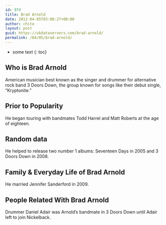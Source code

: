 ```yaml
---
id: 974
title: Brad Arnold
date: 2012-04-05T03:00:27+00:00
author: chito
layout: post
guid: https://ukdataservers.com/brad-arnold/
permalink: /04/05/brad-arnold/
---
```


* some text
{: toc}


## Who is  Brad Arnold
                  
                  
                  
American musician best known as the singer and drummer for alternative rock band 3 Doors Down, the group known for songs like their debut single, &#8220;Kryptonite.&#8221;
                  
                
                
                
## Prior to Popularity 
                  
                  
                  
He began touring with bandmates Todd Harrel and Matt Roberts at the age of eighteen.
                  
                
                
                
## Random data 
                  
                  
                  
He helped to release two number 1 albums: Seventeen Days in 2005 and 3 Doors Down in 2008.
                  
                
                
                
## Family & Everyday Life of Brad Arnold
                  
                  
                  
He married Jennifer Sanderford in 2009.
                  
                
                
                
## People Related With  Brad Arnold
                  
                  
                  
Drummer Daniel Adair was Arnold&#8217;s bandmate in 3 Doors Down until Adair left to join Nickelback.
                  
                
              
            
          
          
          
    
    
  

